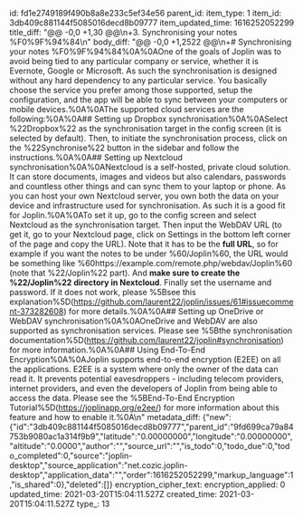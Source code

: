 id: fd1e2749189f490b8a8e233c5ef34e56
parent_id: 
item_type: 1
item_id: 3db409c881144f5085016decd8b09777
item_updated_time: 1616252052299
title_diff: "@@ -0,0 +1,30 @@\\n+3. Synchronising your notes %F0%9F%94%84\\n"
body_diff: "@@ -0,0 +1,2522 @@\\n+# Synchronising your notes %F0%9F%94%84%0A%0AOne of the goals of Joplin was to avoid being tied to any particular company or service, whether it is Evernote, Google or Microsoft. As such the synchronisation is designed without any hard dependency to any particular service. You basically choose the service you prefer among those supported, setup the configuration, and the app will be able to sync between your computers or mobile devices.%0A%0AThe supported cloud services are the following:%0A%0A## Setting up Dropbox synchronisation%0A%0ASelect %22Dropbox%22 as the synchronisation target in the config screen (it is selected by default). Then, to initiate the synchronisation process, click on the %22Synchronise%22 button in the sidebar and follow the instructions.%0A%0A## Setting up Nextcloud synchronisation%0A%0ANextcloud is a self-hosted, private cloud solution. It can store documents, images and videos but also calendars, passwords and countless other things and can sync them to your laptop or phone. As you can host your own Nextcloud server, you own both the data on your device and infrastructure used for synchronisation. As such it is a good fit for Joplin.%0A%0ATo set it up, go to the config screen and select Nextcloud as the synchronisation target. Then input the WebDAV URL (to get it, go to your Nextcloud page, click on Settings in the bottom left corner of the page and copy the URL). Note that it has to be the **full URL**, so for example if you want the notes to be under %60/Joplin%60, the URL would be something like %60https://example.com/remote.php/webdav/Joplin%60 (note that %22/Joplin%22 part). And **make sure to create the %22/Joplin%22 directory in Nextcloud**. Finally set the username and password. If it does not work, please %5Bsee this explanation%5D(https://github.com/laurent22/joplin/issues/61#issuecomment-373282608) for more details.%0A%0A## Setting up OneDrive or WebDAV synchronisation%0A%0AOneDrive and WebDAV are also supported as synchronisation services. Please see %5Bthe synchronisation documentation%5D(https://github.com/laurent22/joplin#synchronisation) for more information.%0A%0A## Using End-To-End Encryption%0A%0AJoplin supports end-to-end encryption (E2EE) on all the applications. E2EE is a system where only the owner of the data can read it. It prevents potential eavesdroppers - including telecom providers, internet providers, and even the developers of Joplin from being able to access the data. Please see the %5BEnd-To-End Encryption Tutorial%5D(https://joplinapp.org/e2ee/) for more information about this feature and how to enable it.%0A\\n"
metadata_diff: {"new":{"id":"3db409c881144f5085016decd8b09777","parent_id":"9fd699ca79a84753b9080ac1a314f9b9","latitude":"0.00000000","longitude":"0.00000000","altitude":"0.0000","author":"","source_url":"","is_todo":0,"todo_due":0,"todo_completed":0,"source":"joplin-desktop","source_application":"net.cozic.joplin-desktop","application_data":"","order":1616252052299,"markup_language":1,"is_shared":0},"deleted":[]}
encryption_cipher_text: 
encryption_applied: 0
updated_time: 2021-03-20T15:04:11.527Z
created_time: 2021-03-20T15:04:11.527Z
type_: 13